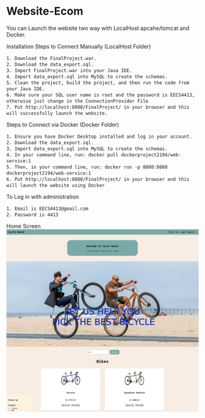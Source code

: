 # Website-Ecom

You can Launch the website two way with LocalHost apcahe/tomcat and Docker.

Installation
Steps to Connect Manually (LocalHost Folder)

    1. Download the FinalProject.war.
    2. Download the data_export.sql.
    3. Import FinalProject.war into your Java IDE.
    4. Import data_export.sql into MySQL to create the schemas.
    5. Clean the project, build the project, and then run the code from your Java IDE.
    6. Make sure your SQL user name is root and the password is EECS4413, otherwise just change in the ConnectionProvider File
    7. Put http://localhost:8080/FinalProject/ in your browser and this will successfully launch the website.

Steps to Connect via Docker (Docker Folder)

    1. Ensure you have Docker Desktop installed and log in your account.
    2. Download the data_export.sql.
    3. Import data_export.sql into MySQL to create the schemas.
    4. In your command line, run: docker pull dockerproject2194/web-service:1
    5. Then, in your command line, run: docker run -p 8080:8080 dockerproject2194/web-service:1
    6. Put http://localhost:8080/FinalProject/ in your browser and this will launch the website using Docker


To Log in with administration

    1. Email is EECS4413@gmail.com 
    2. Password is 4413


Home Screen
![Home Screen](https://github.com/lone-pro/Website-Ecom/blob/main/home.png?raw=true)
